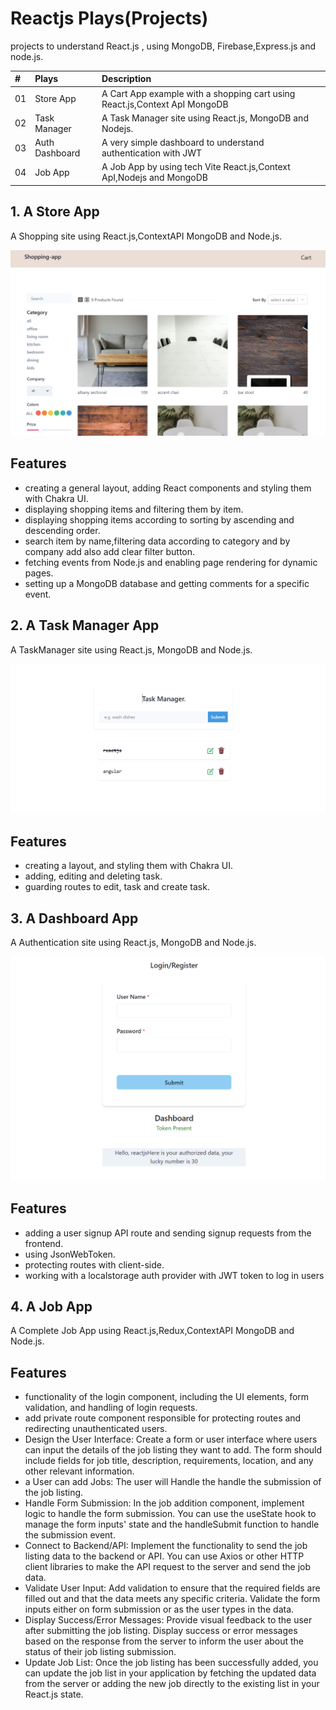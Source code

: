 # Reactjs Plays(Projects)

projects to understand React.js , using MongoDB, Firebase,Express.js and node.js.

| #   | Plays          | Description                                                                |
| :-- | :------------- | :------------------------------------------------------------------------- |
| 01  | Store App      | A Cart App example with a shopping cart using React.js,Context ApI MongoDB |
| 02  | Task Manager   | A Task Manager site using React.js, MongoDB and Nodejs.                    |
| 03  | Auth Dashboard | A very simple dashboard to understand authentication with JWT              |
| 04  | Job App        | A Job App by using tech Vite React.js,Context ApI,Nodejs and MongoDB       |

<!-- |02| |  | -->

## 1. A Store App

A Shopping site using React.js,ContextAPI MongoDB and Node.js.

![App Screenshot](store_app/shop_app.png)

## Features

- creating a general layout, adding React components and styling them with Chakra UI.
- displaying shopping items and filtering them by item.
- displaying shopping items according to sorting by ascending and descending order.
- search item by name,filtering data according to category and by company add also add clear filter button.
- fetching events from Node.js and enabling page rendering for dynamic pages.
- setting up a MongoDB database and getting comments for a specific event.

## 2. A Task Manager App

A TaskManager site using React.js, MongoDB and Node.js.

![App Screenshot](task_manager/task_manager.png)

## Features

- creating a layout, and styling them with Chakra UI.
- adding, editing and deleting task.
- guarding routes to edit, task and create task.

## 3. A Dashboard App

A Authentication site using React.js, MongoDB and Node.js.

![App Screenshot](dashboard/auth.png)

## Features

- adding a user signup API route and sending signup requests from the frontend.
- using JsonWebToken.
- protecting routes with client-side.
- working with a localstorage auth provider with JWT token to log in users

## 4. A Job App

A Complete Job App using React.js,Redux,ContextAPI MongoDB and Node.js.

## Features

- functionality of the login component, including the UI elements, form validation, and handling of login requests.
- add private route component responsible for protecting routes and redirecting unauthenticated users.
- Design the User Interface: Create a form or user interface where users can input the details of the job listing they want to add. The form should include fields for job title, description, requirements, location, and any other relevant information.
- a User can add Jobs: The user will Handle the handle the submission of the job listing.
- Handle Form Submission: In the job addition component, implement logic to handle the form submission. You can use the useState hook to manage the form inputs' state and the handleSubmit function to handle the submission event.
- Connect to Backend/API: Implement the functionality to send the job listing data to the backend or API. You can use Axios or other HTTP client libraries to make the API request to the server and send the job data.
- Validate User Input: Add validation to ensure that the required fields are filled out and that the data meets any specific criteria. Validate the form inputs either on form submission or as the user types in the data.
- Display Success/Error Messages: Provide visual feedback to the user after submitting the job listing. Display success or error messages based on the response from the server to inform the user about the status of their job listing submission.
- Update Job List: Once the job listing has been successfully added, you can update the job list in your application by fetching the updated data from the server or adding the new job directly to the existing list in your React.js state.
